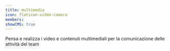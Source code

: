 ```yaml
---
title: multimedia
icon: flaticon-video-camera
members:
showCMS: true
---
```


Pensa e realizza i video e contenuti multimediali per la comunicazione delle attività del team
